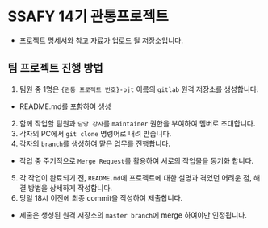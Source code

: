 # SSAFY 14기 관통프로젝트

- 프로젝트 명세서와 참고 자료가 업로드 될 저장소입니다.

## 팀 프로젝트 진행 방법

1. 팀원 중 1명은 `{관통 프로젝트 번호}-pjt` 이름의 `gitlab` 원격 저장소를 생성합니다.
  - README.md를 포함하여 생성
2. 함께 작업할 팀원과 `담당 강사`를 `maintainer` 권한을 부여하여 멤버로 초대합니다.
3. 각자의 PC에서 `git clone` 명령어로 내려 받습니다.
4. 각자의 `branch`를 생성하여 맡은 업무를 진행합니다.
  - 작업 중 주기적으로 `Merge Request`를 활용하여 서로의 작업물을 동기화 합니다.
5. 각 작업이 완료되기 전, `README.md`에 프로젝트에 대한 설명과 겪었던 어려운 점, 해결 방법을 상세하게 작성합니다.
6. 당일 18시 이전에 최종 commit을 작성하여 제출합니다.
  - 제출은 생성된 원격 저장소의 `master branch`에 merge 하여야만 인정됩니다.
